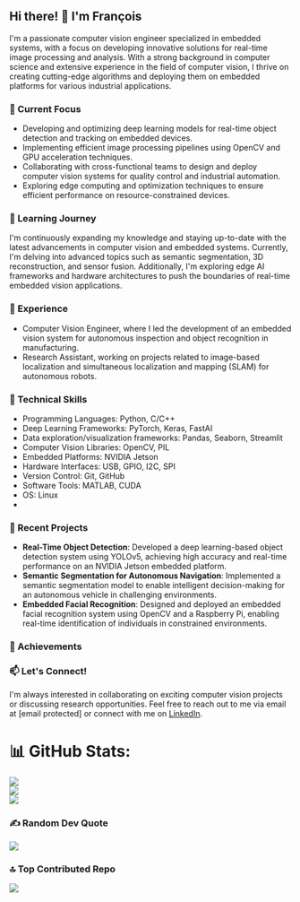 ## Hi there! 👋 I'm François

I'm a passionate computer vision engineer specialized in embedded systems, with a focus on developing innovative solutions for real-time image processing and analysis. With a strong background in computer science and extensive experience in the field of computer vision, I thrive on creating cutting-edge algorithms and deploying them on embedded platforms for various industrial applications.

### 🔭 Current Focus

- Developing and optimizing deep learning models for real-time object detection and tracking on embedded devices.
- Implementing efficient image processing pipelines using OpenCV and GPU acceleration techniques.
- Collaborating with cross-functional teams to design and deploy computer vision systems for quality control and industrial automation.
- Exploring edge computing and optimization techniques to ensure efficient performance on resource-constrained devices.

### 🌱 Learning Journey

I'm continuously expanding my knowledge and staying up-to-date with the latest advancements in computer vision and embedded systems. Currently, I'm delving into advanced topics such as semantic segmentation, 3D reconstruction, and sensor fusion. Additionally, I'm exploring edge AI frameworks and hardware architectures to push the boundaries of real-time embedded vision applications.

### 💼 Experience

- Computer Vision Engineer, where I led the development of an embedded vision system for autonomous inspection and object recognition in manufacturing.
- Research Assistant, working on projects related to image-based localization and simultaneous localization and mapping (SLAM) for autonomous robots.

### 🚀 Technical Skills

- Programming Languages: Python, C/C++
- Deep Learning Frameworks: PyTorch, Keras, FastAI
- Data exploration/visualization frameworks: Pandas, Seaborn, Streamlit
- Computer Vision Libraries: OpenCV, PIL
- Embedded Platforms: NVIDIA Jetson
- Hardware Interfaces: USB, GPIO, I2C, SPI
- Version Control: Git, GitHub
- Software Tools: MATLAB, CUDA
- OS: Linux
- 
### 🚀 Recent Projects

- **Real-Time Object Detection**: Developed a deep learning-based object detection system using YOLOv5, achieving high accuracy and real-time performance on an NVIDIA Jetson embedded platform.
- **Semantic Segmentation for Autonomous Navigation**: Implemented a semantic segmentation model to enable intelligent decision-making for an autonomous vehicle in challenging environments.
- **Embedded Facial Recognition**: Designed and deployed an embedded facial recognition system using OpenCV and a Raspberry Pi, enabling real-time identification of individuals in constrained environments.

### 🌟 Achievements



### 📫 Let's Connect!

I'm always interested in collaborating on exciting computer vision projects or discussing research opportunities. Feel free to reach out to me via email at [email protected] or connect with me on [LinkedIn]([https://www.linkedin.com/in/sarahjohnson](https://www.linkedin.com/in/fran%C3%A7ois-garnier01/)https://www.linkedin.com/in/fran%C3%A7ois-garnier01/).

# 📊 GitHub Stats:
![](https://github-readme-stats.vercel.app/api?username=GarnierFrancois&theme=dark&hide_border=false&include_all_commits=true&count_private=true)<br/>
![](https://github-readme-streak-stats.herokuapp.com/?user=GarnierFrancois&theme=dark&hide_border=false)<br/>
![](https://github-readme-stats.vercel.app/api/top-langs/?username=GarnierFrancois&theme=dark&hide_border=false&include_all_commits=true&count_private=true&layout=compact)

### ✍️ Random Dev Quote
![](https://quotes-github-readme.vercel.app/api?type=horizontal&theme=radical)

### 🔝 Top Contributed Repo
![](https://github-contributor-stats.vercel.app/api?username=Francois&limit=5&theme=onedark&combine_all_yearly_contributions=true)
